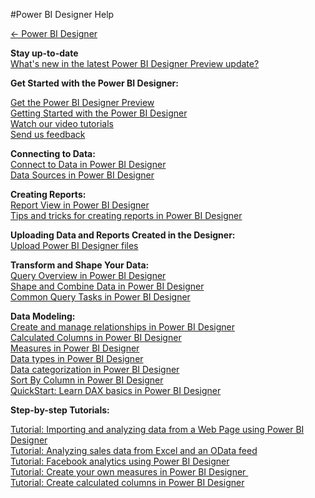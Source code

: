 <properties 
   pageTitle="Power BI Designer Help" 
   description="Power BI Designer Help" 
   services="powerbi" 
   documentationCenter="" 
   authors="v-anpasi" 
   manager="mblythe" 
   editor=""
   tags=""/>
 
<tags
   ms.service="powerbi"
   ms.devlang="NA"
   ms.topic="article"
   ms.tgt_pltfrm="NA"
   ms.workload="powerbi"
   ms.date="06/18/2015"
   ms.author="v-anpasi"/>

#Power BI Designer Help

[← Power BI Designer](https://support.powerbi.com/media/knowledgebase/topics/68530-power-bi-designer)  

**Stay up-to-date**  
[What's new in the latest Power BI Designer Preview update?](https://support.powerbi.com/media/knowledgebase/articles/489224-what-s-new-in-the-latest-power-bi-designer-preview)  

**Get Started with the Power BI Designer:**

[Get the Power BI Designer Preview](https://support.powerbi.com/media/knowledgebase/articles/464158-get-the-power-bi-designer-preview)  
[Getting Started with the Power BI Designer](https://support.powerbi.com/media/knowledgebase/articles/471664-getting-started-with-power-bi-designer)  
[Watch our video tutorials](https://support.powerbi.com/media/knowledgebase/articles/461292-power-bi-designer-videos)  
[Send us feedback](https://support.powerbi.com/media/knowledgebase/articles/468442-send-us-feedback-about-power-bi-designer-preview)  

**Connecting to Data:**  
[Connect to Data in Power BI Designer](https://support.powerbi.com/media/knowledgebase/articles/471635-connect-to-data-in-power-bi-designer)  
[Data Sources in Power BI Designer](https://support.powerbi.com/media/knowledgebase/articles/471643-data-sources-in-power-bi-designer)  

**Creating Reports:**  
[Report View in Power BI Designer](https://support.powerbi.com/media/knowledgebase/articles/461283-report-view-in-power-bi-designer)  
[Tips and tricks for creating reports in Power BI Designer](https://support.powerbi.com/media/knowledgebase/articles/464157-tips-and-tricks-for-creating-reports-in-power-bi-d)  

**Uploading Data and Reports Created in the Designer:**  
[Upload Power BI Designer files](https://support.powerbi.com/media/knowledgebase/articles/461278-upload-power-bi-designer-files)  

**Transform and Shape Your Data:**  
[Query Overview in Power BI Designer](https://support.powerbi.com/media/knowledgebase/articles/471646-query-overview-in-power-bi-designer)  
[Shape and Combine Data in Power BI Designer](https://support.powerbi.com/media/knowledgebase/articles/471644-shape-and-combine-data-in-power-bi-designer)  
[Common Query Tasks in Power BI Designer](https://support.powerbi.com/media/knowledgebase/articles/471648-common-query-tasks-in-power-bi-designer)  

**Data Modeling:**  
[Create and manage relationships in Power BI Designer](https://support.powerbi.com/media/knowledgebase/articles/464155-create-and-manage-relationships-in-power-bi-design)  
[Calculated Columns in Power BI Designer](http://support.powerbi.com/media/knowledgebase/articles/590598)  
[Measures in Power BI Designer](https://support.powerbi.com/media/knowledgebase/articles/554577-measures-in-power-bi-designer)  
[Data types in Power BI Designer](https://support.powerbi.com/media/knowledgebase/articles/558030-data-types-in-power-bi-designer)  
[Data categorization in Power BI Designer](http://support.powerbi.com/media/knowledgebase/articles/594282)  
[Sort By Column in Power BI Designer](http://support.powerbi.com/media/knowledgebase/articles/592116)  
[QuickStart: Learn DAX basics in Power BI Designer](https://support.powerbi.com/media/knowledgebase/articles/554619-quickstart-learn-dax-basics-in-power-bi-designer)  


**Step-by-step Tutorials:**

[Tutorial: Importing and analyzing data from a Web Page using Power BI Designer](https://support.powerbi.com/media/knowledgebase/articles/461315-tutorial-importing-and-analyzing-data-from-a-web)  
[Tutorial: Analyzing sales data from Excel and an OData feed](https://support.powerbi.com/media/knowledgebase/articles/471597-tutorial-analyzing-sales-data-from-excel-and-an-o)  
[Tutorial: Facebook analytics using Power BI Designer](https://support.powerbi.com/media/knowledgebase/articles/461312-tutorial-facebook-analytics-using-power-bi-design)  
[Tutorial: Create your own measures in Power BI Designer ](https://support.powerbi.com/media/knowledgebase/articles/556656-tutorial-create-your-own-measures-in-power-bi-des)  
[Tutorial: Create calculated columns in Power BI Designer](http://support.powerbi.com/media/knowledgebase/articles/590610)  
